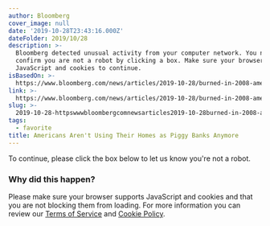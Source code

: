 ```yaml
---
author: Bloomberg
cover_image: null
date: '2019-10-28T23:43:16.000Z'
dateFolder: 2019/10/28
description: >-
  Bloomberg detected unusual activity from your computer network. You need to
  confirm you are not a robot by clicking a box. Make sure your browser allows
  JavaScript and cookies to continue.
isBasedOn: >-
  https://www.bloomberg.com/news/articles/2019-10-28/burned-in-2008-americans-are-refusing-to-tap-their-home-equity
link: >-
  https://www.bloomberg.com/news/articles/2019-10-28/burned-in-2008-americans-are-refusing-to-tap-their-home-equity
slug: >-
  2019-10-28-httpswwwbloombergcomnewsarticles2019-10-28burned-in-2008-americans-are-refusing-to-tap-their-home-equity
tags:
  - favorite
title: Americans Aren't Using Their Homes as Piggy Banks Anymore
---
```

<p>To continue, please click the box below to let us know you're not a robot.</p>
<h3>Why did this happen?</h3>
<p>Please make sure your browser supports JavaScript and cookies and that you are not blocking them from loading. For more information you can review our <a href="https://www.bloomberg.com/notices/tos">Terms of Service</a> and <a href="https://www.bloomberg.com/notices/tos">Cookie Policy</a>.</p>
